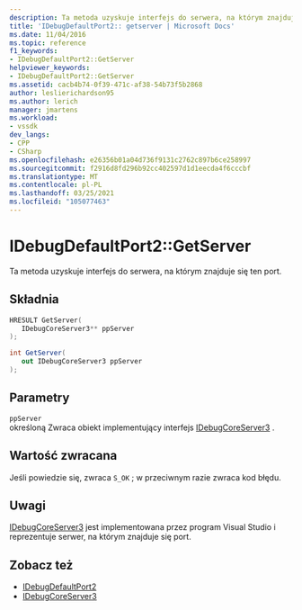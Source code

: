 ```yaml
---
description: Ta metoda uzyskuje interfejs do serwera, na którym znajduje się ten port.
title: 'IDebugDefaultPort2:: getserver | Microsoft Docs'
ms.date: 11/04/2016
ms.topic: reference
f1_keywords:
- IDebugDefaultPort2::GetServer
helpviewer_keywords:
- IDebugDefaultPort2::GetServer
ms.assetid: cacb4b74-0f39-471c-af38-54b73f5b2868
author: leslierichardson95
ms.author: lerich
manager: jmartens
ms.workload:
- vssdk
dev_langs:
- CPP
- CSharp
ms.openlocfilehash: e26356b01a04d736f9131c2762c897b6ce258997
ms.sourcegitcommit: f2916d8fd296b92cc402597d1d1eecda4f6cccbf
ms.translationtype: MT
ms.contentlocale: pl-PL
ms.lasthandoff: 03/25/2021
ms.locfileid: "105077463"
---
```

# <a name="idebugdefaultport2getserver"></a>IDebugDefaultPort2::GetServer
Ta metoda uzyskuje interfejs do serwera, na którym znajduje się ten port.

## <a name="syntax"></a>Składnia

```cpp
HRESULT GetServer(
   IDebugCoreServer3** ppServer
);
```

```csharp
int GetServer(
   out IDebugCoreServer3 ppServer
);
```

## <a name="parameters"></a>Parametry
`ppServer`\
określoną Zwraca obiekt implementujący interfejs [IDebugCoreServer3](../../../extensibility/debugger/reference/idebugcoreserver3.md) .

## <a name="return-value"></a>Wartość zwracana
 Jeśli powiedzie się, zwraca `S_OK` ; w przeciwnym razie zwraca kod błędu.

## <a name="remarks"></a>Uwagi
 [IDebugCoreServer3](../../../extensibility/debugger/reference/idebugcoreserver3.md) jest implementowana przez program Visual Studio i reprezentuje serwer, na którym znajduje się port.

## <a name="see-also"></a>Zobacz też
- [IDebugDefaultPort2](../../../extensibility/debugger/reference/idebugdefaultport2.md)
- [IDebugCoreServer3](../../../extensibility/debugger/reference/idebugcoreserver3.md)
